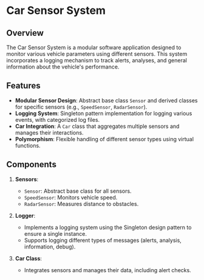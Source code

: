 # Car Sensor System

## Overview

The Car Sensor System is a modular software application designed to monitor various vehicle parameters using different sensors. This system incorporates a logging mechanism to track alerts, analyses, and general information about the vehicle's performance. 

## Features

- **Modular Sensor Design**: Abstract base class `Sensor` and derived classes for specific sensors (e.g., `SpeedSensor`, `RadarSensor`).
- **Logging System**: Singleton pattern implementation for logging various events, with categorized log files.
- **Car Integration**: A `Car` class that aggregates multiple sensors and manages their interactions.
- **Polymorphism**: Flexible handling of different sensor types using virtual functions.

## Components

1. **Sensors**:
   - `Sensor`: Abstract base class for all sensors.
   - `SpeedSensor`: Monitors vehicle speed.
   - `RadarSensor`: Measures distance to obstacles.

2. **Logger**:
   - Implements a logging system using the Singleton design pattern to ensure a single instance.
   - Supports logging different types of messages (alerts, analysis, information, debug).

3. **Car Class**:
   - Integrates sensors and manages their data, including alert checks.
